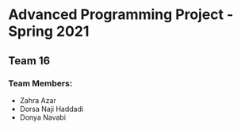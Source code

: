 # Advanced Programming Project - Spring 2021
## Team 16

### Team Members:
- Zahra Azar
- Dorsa Naji Haddadi
- Donya Navabi
